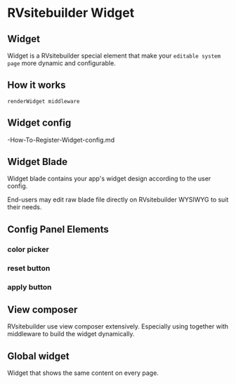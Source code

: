 # RVsitebuilder Widget

## Widget
Widget is a RVsitebuilder special element that make your `editable system page` more dynamic and configurable. 


## How it works 

`renderWidget middleware`

## Widget config 

-How-To-Register-Widget-config.md  

 ## Widget Blade
 
 Widget blade contains your app's widget design according to the user config. 
 
 End-users may edit raw blade file directly on RVsitebuilder WYSIWYG to suit their needs.


## Config Panel Elements

### color picker
### reset button
### apply button

## View composer 

RVsitebuilder use view composer extensively. Especially using together with middleware to build the widget dynamically. 



## Global widget 

Widget that shows the same content on every page. 

 
